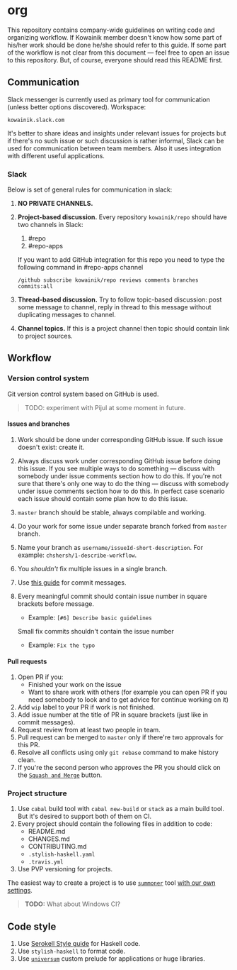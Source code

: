 # org

This repository contains company-wide guidelines on writing code and organizing
workflow. If Kowainik member doesn't know how some part of his/her work should
be done he/she should refer to this guide. If some part of the workflow is not
clear from this document — feel free to open an issue to this repository. But, of course,
everyone should read this README first.

## Communication

Slack messenger is currently used as primary tool for communication (unless
better options discovered). Workspace:

```
kowainik.slack.com
```

It's better to share ideas and insights under relevant issues for projects but
if there's no such issue or such discussion is rather informal, Slack can be
used for communication between team members. Also it uses integration with
different useful applications.

### Slack

Below is set of general rules for communication in slack:

1. **NO PRIVATE CHANNELS.**
2. **Project-based discussion.** Every repository `kowainik/repo` should have two channels in Slack:
   1. #repo
   2. #repo-apps

   If you want to add GitHub integration for this repo you need to type the following command in #repo-apps channel
   ```
   /github subscribe kowainik/repo reviews comments branches commits:all
   ```
3. **Thread-based discussion.** Try to follow topic-based discussion: post some
   message to channel, reply in thread to this message without duplicating
   messages to channel.
4. **Channel topics.** If this is a project channel then topic should contain link to project sources.

## Workflow

### Version control system

Git version control system based on GitHub is used.

> TODO: experiment with Pijul at some moment in future.

#### Issues and branches

1. Work should be done under corresponding GitHub issue.
   If such issue doesn't exist: create it.
2. Always discuss work under corresponding GitHub issue before doing this issue.
   If you see multiple ways to do something — discuss with somebody under issue
   comments section how to do this. If you're not sure that there's only one way
   to do the thing — discuss with somebody under issue comments section how to
   do this. In perfect case scenario each issue should contain some plan how to
   do this issue.
3. `master` branch should be stable, always compilable and working.
4. Do your work for some issue under separate branch forked from `master` branch.
5. Name your branch as `username/issueId-short-description`. For example: `chshersh/1-describe-workflow`.
6. You _shouldn't_ fix multiple issues in a single branch.
7. Use [this guide](https://chris.beams.io/posts/git-commit/) for commit messages.
8. Every meaningful commit should contain issue number in square brackets before message.
   * Example: `[#6] Describe basic guidelines`

   Small fix commits shouldn't contain the issue number
   * Example: `Fix the typo`

#### Pull requests

1. Open PR if you:
   * Finished your work on the issue
   * Want to share work with others (for example you can open PR if you need
     somebody to look and to get advice for continue working on it)
2. Add `wip` label to your PR if work is not finished.
3. Add issue number at the title of PR in square brackets (just like in commit messages).
4. Request review from at least two people in team.
5. Pull request can be merged to `master` only if there're two approvals for this PR.
6. Resolve all conflicts using only `git rebase` command to make history clean.
7. If you're the second person who approves the PR you should click on the
   [`Squash and Merge`](https://help.github.com/articles/about-pull-request-merges/#squash-and-merge-your-pull-request-commits)
   button.

### Project structure

1. Use `cabal` build tool with `cabal new-build` or `stack` as a main build
   tool. But it's desired to support both of them on CI.
2. Every project should contain the following files in addition to code:
   * README.md
   * CHANGES.md
   * CONTRIBUTING.md
   * `.stylish-haskell.yaml`
   * `.travis.yml`
3. Use PVP versioning for projects.

The easiest way to create a project is to use [`summoner`](https://github.com/kowainik/summoner) 
tool [with our own settings](https://github.com/kowainik/org/blob/master/summoner.toml).

> **TODO:** What about Windows CI?


## Code style

1. Use [Serokell Style guide](https://github.com/serokell/serokell-util/blob/c7e71ac4684a5bf345fd52c9656fb9cdf4e03f5d/.stylish-haskell.yaml)
   for Haskell code.
2. Use `stylish-haskell` to format code.
3. Use [`universum`](https://github.com/serokell/universum) custom prelude for
   applications or huge libraries.
